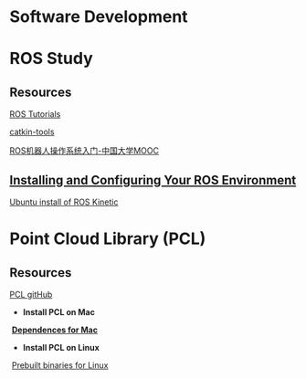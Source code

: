 # Software Development

# ROS Study

## Resources

[ROS Tutorials](http://wiki.ros.org/ROS/Tutorials)

[catkin-tools](https://catkin-tools.readthedocs.io/en/latest/index.html)

[ROS机器人操作系统入门-中国大学MOOC](https://www.bilibili.com)

## [Installing and Configuring Your ROS Environment](http://wiki.ros.org/ROS/Tutorials/InstallingandConfiguringROSEnvironment)

[Ubuntu install of ROS Kinetic](http://wiki.ros.org/kinetic/Installation/Ubuntu)





# Point Cloud Library (PCL)

## Resources

[PCL gitHub](https://github.com/PointCloudLibrary/pcl)

- **Install PCL on Mac**

​	**[Dependences for Mac](http://www.pointclouds.org/documentation/tutorials/compiling_pcl_macosx.php)**

- **Install  PCL on Linux**

​	[Prebuilt binaries for Linux](http://pointclouds.org/downloads/linux.html)

  


